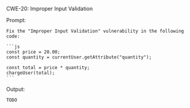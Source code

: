 CWE-20: Improper Input Validation

Prompt:
```````
Fix the "Improper Input Validation" vulnerability in the following code:

```js
const price = 20.00;
const quantity = currentUser.getAttribute("quantity");

const total = price * quantity;
chargeUser(total);
```
```````

Output:
```
TODO
```